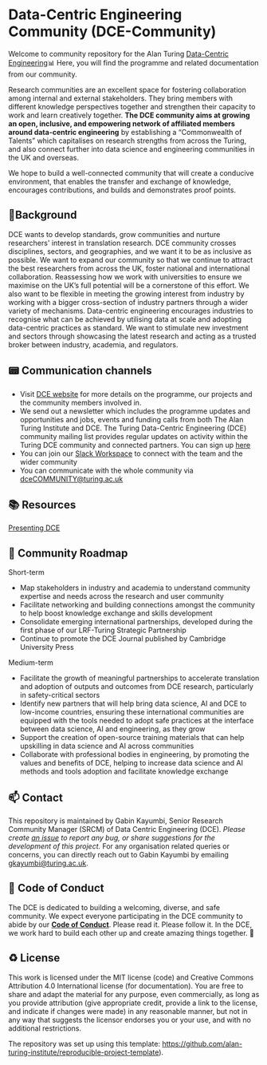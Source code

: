 # Data-Centric Engineering Community (DCE-Community)

Welcome to community repository for the Alan Turing [Data-Centric Engineering](https://www.turing.ac.uk/research/research-programmes/data-centric-engineering)📊 Here, you will find the programme and related documentation from our community.

Research communities are an excellent space for fostering collaboration among internal and external stakeholders. They bring members with different knowledge perspectives together and strengthen their capacity to work and learn creatively together. **The DCE community aims at growing an open, inclusive, and empowering network of affiliated members around data-centric engineering**	by establishing a “Commonwealth of Talents” which capitalises on research strengths from across the Turing, and also connect further into data science and engineering communities in the UK and overseas.

We hope to build a well-connected community that will create a conducive environment, that enables the transfer and exchange of knowledge, encourages contributions, and builds and demonstrates proof points.

🎯Background 
---
DCE wants to develop standards, grow communities and nurture researchers' interest in translation research. DCE community crosses disciplines, sectors, and geographies, and we want it to be as  inclusive as possible. We want to expand our community so that we continue to attract the best researchers from across the UK, foster national and international collaboration. Reassessing how we work with universities to ensure we maximise on the UK’s full potential will be a cornerstone of this effort. 
We also want to be flexible in meeting the growing interest from industry by working with a bigger cross-section of industry partners through a wider variety of mechanisms. Data-centric engineering encourages industries to recognise what can be achieved by utilising data at scale and adopting data-centric practices as standard. We want to stimulate new investment and sectors through showcasing the latest research and acting as a trusted broker between industry, academia, and regulators.

📟 Communication channels
---
- Visit [DCE website](https://www.turing.ac.uk/research/research-programmes/data-centric-engineering) for more details on the programme, our projects and the community members involved in.
- We send out a newsletter which includes the programme updates and opportunities and jobs, events and funding calls from both The Alan Turing Institute and DCE. The Turing Data-Centric Engineering (DCE) community mailing list provides regular updates on activity within the Turing DCE community and connected partners. You can sign up [here](https://www.turing.ac.uk/research/research-programmes/data-centric-engineering#introduction)
- You can join our [Slack Workspace]() to connect with the team and the wider community
- You can communicate with the whole community via dceCOMMUNITY@turing.ac.uk
  
📚 Resources
---
[Presenting DCE](data/DCE_Presentation.pptx)

🌌 Community Roadmap
---

Short-term
- Map stakeholders in industry and academia to understand community expertise and needs across the research and user community 
- Facilitate networking and building connections amongst the community to help boost knowledge exchange and skills development
- Consolidate emerging international partnerships, developed during the first phase of our LRF-Turing Strategic Partnership
- Continue to promote the DCE Journal published by Cambridge University Press

Medium-term 
- Facilitate the growth of meaningful partnerships to accelerate translation and adoption of outputs and outcomes from DCE research, particularly in safety-critical sectors
- Identify new partners that will help bring data science, AI and DCE to low-income countries, ensuring these international communities are equipped with the tools needed to adopt safe practices at the interface between data science, AI and engineering, as they grow 
- Support the creation of open-source training materials that can help upskilling in data science and AI across communities 
- Collaborate with professional bodies in engineering, by promoting the values and benefits of DCE, helping to increase data science and AI methods and tools adoption and facilitate knowledge exchange


📫 Contact
---

This repository is maintained by Gabin Kayumbi, Senior Research Community Manager (SRCM) of Data Centric Engineering (DCE).
*Please create [an issue](../../issues) to report any bug, or share suggestions for the development of this project.*
For any organisation related queries or concerns, you can directly reach out to Gabin Kayumbi by emailing [gkayumbi@turing.ac.uk](mailto:gkayumbi@turing.ac.uk).

🤗 Code of Conduct
---

The DCE is dedicated to building a welcoming, diverse, and safe community. We expect everyone participating in the DCE community to abide by our [**Code of Conduct**](CODE_OF_CONDUCT.md). Please read it. Please follow it. In the DCE, we work hard to build each other up and create amazing things together. 💪

♻️ License
---

This work is licensed under the MIT license (code) and Creative Commons Attribution 4.0 International license (for documentation).
You are free to share and adapt the material for any purpose, even commercially,
as long as you provide attribution (give appropriate credit, provide a link to the license,
and indicate if changes were made) in any reasonable manner, but not in any way that suggests the
licensor endorses you or your use, and with no additional restrictions.

The repository was set up using this template: https://github.com/alan-turing-institute/reproducible-project-template).

